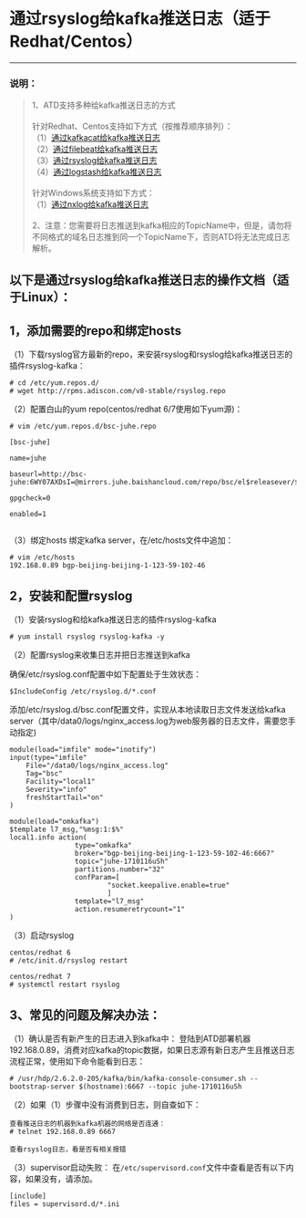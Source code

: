 
# 通过rsyslog给kafka推送日志（适于Redhat/Centos）

----
### 说明：
>  1、ATD支持多种给kafka推送日志的方式<br/>
> <br/>
> 针对Redhat、Centos支持如下方式（按推荐顺序排列）：<br/>
> （1）[通过kafkacat给kafka推送日志][1]<br/>
> （2）[通过filebeat给kafka推送日志][2]<br/>
> （3）[通过rsyslog给kafka推送日志][3]<br/>
> （4）[通过logstash给kafka推送日志][4]<br/>
> <br/>
> 针对Windows系统支持如下方式：<br/>
> （1）[通过nxlog给kafka推送日志][5]<br/>
> <br/>
> 2、注意：您需要将日志推送到kafka相应的TopicName中，但是，请勿将不同格式的域名日志推到同一个TopicName下，否则ATD将无法完成日志解析。<br/>

## 以下是通过rsyslog给kafka推送日志的操作文档（适于Linux）：

## 1，添加需要的repo和绑定hosts
（1）下载rsyslog官方最新的repo，来安装rsyslog和rsyslog给kafka推送日志的插件rsyslog-kafka：
```
# cd /etc/yum.repos.d/
# wget http://rpms.adiscon.com/v8-stable/rsyslog.repo
```

（2）配置白山的yum repo(centos/redhat 6/7使用如下yum源)：


```
# vim /etc/yum.repos.d/bsc-juhe.repo

[bsc-juhe]

name=juhe

baseurl=http://bsc-juhe:6WY07AXDsI=@mirrors.juhe.baishancloud.com/repo/bsc/el$releasever/$basearch/

gpgcheck=0

enabled=1


```

（3）绑定hosts
绑定kafka server，在/etc/hosts文件中追加：
```
# vim /etc/hosts
192.168.0.89 bgp-beijing-beijing-1-123-59-102-46
```

## 2，安装和配置rsyslog
（1）安装rsyslog和给kafka推送日志的插件rsyslog-kafka
```
# yum install rsyslog rsyslog-kafka -y
```

（2）配置rsyslog来收集日志并把日志推送到kafka

确保/etc/rsyslog.conf配置中如下配置处于生效状态：
```
$IncludeConfig /etc/rsyslog.d/*.conf
```

添加/etc/rsyslog.d/bsc.conf配置文件，实现从本地读取日志文件发送给kafka server（其中/data0/logs/nginx_access.log为web服务器的日志文件，需要您手动指定)
```
module(load="imfile" mode="inotify")
input(type="imfile"
    File="/data0/logs/nginx_access.log"
    Tag="bsc"
    Facility="local1"
    Severity="info"
    freshStartTail="on"
)

module(load="omkafka")
$template l7_msg,"%msg:1:$%"
local1.info action(
                type="omkafka"
                broker="bgp-beijing-beijing-1-123-59-102-46:6667"
                topic="juhe-1710116uSh"
                partitions.number="32"
                confParam=[
                        "socket.keepalive.enable=true"
                        ]
                template="l7_msg"
                action.resumeretrycount="1"
)
```

（3）启动rsyslog
```
centos/redhat 6
# /etc/init.d/rsyslog restart

centos/redhat 7
# systemctl restart rsyslog
```

## 3、常见的问题及解决办法：
（1）确认是否有新产生的日志进入到kafka中：
登陆到ATD部署机器192.168.0.89，消费对应kafka的topic数据，如果日志源有新日志产生且推送日志流程正常，使用如下命令能看到日志：
```
# /usr/hdp/2.6.2.0-205/kafka/bin/kafka-console-consumer.sh --bootstrap-server $(hostname):6667 --topic juhe-1710116uSh
```
（2）如果（1）步骤中没有消费到日志，则自查如下：
```
查看推送日志的机器到kafka机器的网络是否连通：
# telnet 192.168.0.89 6667

查看rsyslog日志，看是否有相关报错
```
（3）supervisor启动失败：
在`/etc/supervisord.conf`文件中查看是否有以下内容，如果没有，请添加。
```
[include]
files = supervisord.d/*.ini
```




  [1]: https://github.com/yunjuhe/atd/blob/master/%E9%80%9A%E8%BF%87kafkacat%E7%BB%99kafka%E6%8E%A8%E9%80%81%E6%97%A5%E5%BF%97%EF%BC%88%E9%80%82%E4%BA%8ELinux%EF%BC%89.md
  [2]: https://github.com/yunjuhe/atd/blob/master/%E9%80%9A%E8%BF%87filebeat%E7%BB%99kafka%E6%8E%A8%E9%80%81%E6%97%A5%E5%BF%97%EF%BC%88%E9%80%82%E4%BA%8ELinux%EF%BC%89.md
  [3]: https://github.com/yunjuhe/atd/blob/master/%E9%80%9A%E8%BF%87rsyslog%E7%BB%99kafka%E6%8E%A8%E9%80%81%E6%97%A5%E5%BF%97%EF%BC%88%E9%80%82%E4%BA%8ELinux%EF%BC%89.md
  [4]: https://github.com/yunjuhe/atd/blob/master/%E9%80%9A%E8%BF%87logstash%E7%BB%99kafka%E6%8E%A8%E9%80%81%E6%97%A5%E5%BF%97%EF%BC%88%E9%80%82%E4%BA%8ELinux%EF%BC%89.md
  [5]: https://github.com/yunjuhe/atd/blob/master/%E9%80%9A%E8%BF%87nxlog%E7%BB%99kafka%E6%8E%A8%E9%80%81%E6%97%A5%E5%BF%97%EF%BC%88%E9%80%82%E4%BA%8EWindows%EF%BC%89.md
